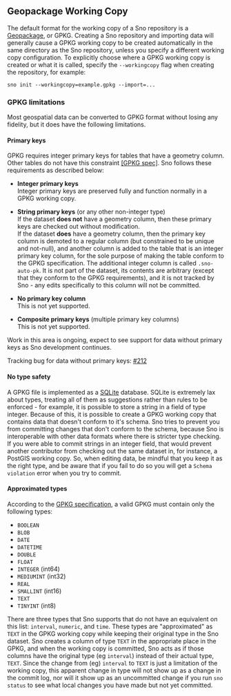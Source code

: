 Geopackage Working Copy
-----------------------

The default format for the working copy of a Sno repository is a [Geopackage](http://www.geopackage.org/), or GPKG. Creating a Sno repository and importing data will generally cause a GPKG working copy to be created automatically in the same directory as the Sno repository, unless you specify a different working copy configuration. To explicitly choose where a GPKG working copy is created or what it is called, specify the `--workingcopy` flag when creating the repository, for example:

`sno init --workingcopy=example.gpkg --import=...`

### GPKG limitations

Most geospatial data can be converted to GPKG format without losing any fidelity, but it does have the following limitations.

#### Primary keys

GPKG requires integer primary keys for tables that have a geometry column. Other tables do not have this constraint [[GPKG spec]](http://www.geopackage.org/spec120/#feature_user_tables). Sno follows these requirements as described below:

 * **Integer primary keys** \
     Integer primary keys are preserved fully and function normally in a GPKG working copy.

 * **String primary keys** (or any other non-integer type) \
     If the dataset **does not** have a geometry column, then these primary keys are checked out without modification. \
     If the dataset **does** have a geometry column, then the primary key column is demoted to a regular column (but constrained to be unique and not-null), and another column is added to the table that is an integer primary key column, for the sole purpose of making the table conform to the GPKG specification. The additional integer column is called `.sno-auto-pk`. It is not part of the dataset, its contents are arbitrary (except that they conform to the GPKG requirements), and it is not tracked by Sno - any edits specifically to this column will not be committed.

 * **No primary key column** \
   This is not yet supported.

 * **Composite primary keys** (multiple primary key columns) \
   This is not yet supported.

Work in this area is ongoing, expect to see support for data without primary keys as Sno development continues.

Tracking bug for data without primary keys: [#212](https://github.com/koordinates/sno/issues/212)

#### No type safety

A GPKG file is implemented as a [SQLite](https://www.sqlite.org/index.html) database. SQLite is extremely lax about types, treating all of them as suggestions rather than rules to be enforced - for example, it is possible to store a string in a field of type integer. Because of this, it is possible to create a GPKG working copy that contains data that doesn't conform to it's schema. Sno tries to prevent you from committing changes that don't conform to the schema, because Sno is interoperable with other data formats where there is stricter type checking. If you were able to commit strings in an integer field, that would prevent another contributor from checking out the same dataset in, for instance, a PostGIS working copy. So, when editing data, be mindful that you keep it as the right type, and be aware that if you fail to do so you will get a `Schema violation` error when you try to commit.

#### Approximated types

According to the [GPKG specification](http://www.geopackage.org/spec/), a valid GPKG must contain only the following types:

* `BOOLEAN`
* `BLOB`
* `DATE`
* `DATETIME`
* `DOUBLE`
* `FLOAT`
* `INTEGER` (int64)
* `MEDIUMINT` (int32)
* `REAL`
* `SMALLINT` (int16)
* `TEXT`
* `TINYINT` (int8)

There are three types that Sno supports that do not have an equivalent on this list: `interval`, `numeric`, and `time`. These types are "approximated" as `TEXT` in the GPKG working copy while keeping their original type in the Sno dataset. Sno creates a column of type `TEXT` in the appropriate place in the GPKG, and when the working copy is committed, Sno acts as if those columns have the original type (eg `interval`) instead of their actual type, `TEXT`. Since the change from (eg) `interval` to `TEXT` is just a limitation of the working copy, this apparent change in type will not show up as a change in the commit log, nor will it show up as an uncommitted change if you run `sno status` to see what local changes you have made but not yet committed.
